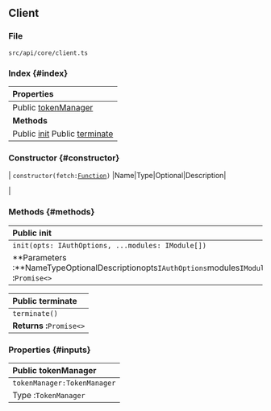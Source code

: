 
## Client

### File

`src/api/core/client.ts`

### Index {#index}

| **Properties** |
| :--- |
| Public [tokenManager](#properties-inputs) |
| **Methods** |
| Public [init](#methods-methods) Public [terminate](#methods-methods) |

### Constructor {#constructor}

| `constructor(fetch:`[`Function`](https://developer.mozilla.org/en-US/docs/Web/JavaScript/Reference/Global_Objects/Function)`)` 
|Name|Type|Optional|Description|

|




### Methods {#methods}

| **Public init** |
| :--- |
| `init(opts: IAuthOptions, ...modules: IModule[])` |
| **Parameters :**NameTypeOptionalDescriptionopts`IAuthOptions`modules`IModule[]`**Returns :**`Promise<>` |

| **Public terminate** |
| :--- |
| `terminate()` |
| **Returns :**`Promise<>` |

### Properties {#inputs}

| Public tokenManager |
| :--- |
| `tokenManager:TokenManager` |
| Type :`TokenManager` |

